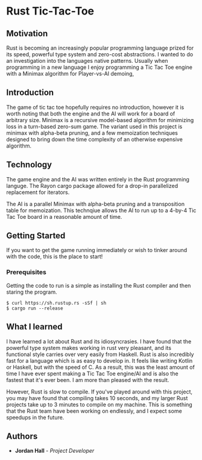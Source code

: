 # Rust Tic-Tac-Toe
## Motivation
Rust is becoming an increasingly popular programming language prized for its speed, powerful type system and zero-cost abstractions. I wanted to do an investigation into the languages native patterns. Usually when programming in a new language I enjoy programming a Tic Tac Toe engine with a Minimax algorithm for Player-vs-AI demoing,

## Introduction
The game of tic tac toe hopefully requires no introduction, however it is worth noting that both the engine and the AI will work for a board of arbitrary size. Minimax is a recursive model-based algorithm for minimizing loss in a turn-based zero-sum game. The variant used in this project is minimax with alpha-beta pruning, and a few memoization techniques designed to bring down the time complexity of an otherwise expensive algorithm.  

## Technology
The game engine and the AI was written entirely in the Rust programming languge. The Rayon cargo package allowed for a drop-in parallelized replacement for iterators.

The AI is a parallel Minimax with alpha-beta pruning and a transposition table for memoization. This technqiue allows the AI to run up to a 4-by-4 Tic Tac Toe board in a reasonable amount of time.

## Getting Started
If you want to get the game running immediately or wish to tinker around with the code, this is the place to start!

### Prerequisites
Getting the code to run is a simple as installing the Rust compiler and then staring the program.

    $ curl https://sh.rustup.rs -sSf | sh
    $ cargo run --release
    

## What I learned
I have learned a lot about Rust and its idiosyncrasies. I have found that the powerful type system makes working in rust very pleasant, and its functional style carries over very easily from Haskell. Rust is also incredibly fast for a language which is as easy to develop in. It feels like writing Kotlin or Haskell, but with the speed of C. As a result, this was the least amount of time I have ever spent making a Tic Tac Toe engine/AI and is also the fastest that it's ever been. I am more than pleased with the result.

However, Rust is slow to compile. If you've played around with this project, you may have found that compiling takes 10 seconds, and my larger Rust projects take up to 3 minutes to compile on my machine. This is something that the Rust team have been working on endlessly, and I expect some speedups in the future.

## Authors

* **Jordan Hall** - *Project Developer*
